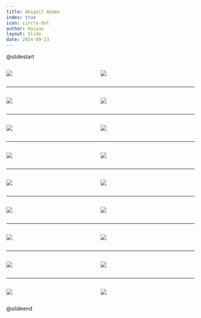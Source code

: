 ```yaml
---
title: Abigail Adams
index: true
icon: circle-dot
author: Haiyue
layout: Slide
date: 2024-09-23
---
```

 
@slidestart

<div style="display:flex">
<div style="flex:1">

![](/reading/english/Level-K/Abigail%20Adams/001.jpg)
</div>
<div style="flex:1">

![](/reading/english/Level-K/Abigail%20Adams/002.jpg)
</div>
</div>

---

<div style="display:flex">
<div style="flex:1">

![](/reading/english/Level-K/Abigail%20Adams/003.jpg)
</div>
<div style="flex:1">

![](/reading/english/Level-K/Abigail%20Adams/004.jpg)
</div>
</div>

---

<div style="display:flex">
<div style="flex:1">

![](/reading/english/Level-K/Abigail%20Adams/005.jpg)
</div>
<div style="flex:1">

![](/reading/english/Level-K/Abigail%20Adams/006.jpg)
</div>
</div>

---

<div style="display:flex">
<div style="flex:1">

![](/reading/english/Level-K/Abigail%20Adams/007.jpg)
</div>
<div style="flex:1">

![](/reading/english/Level-K/Abigail%20Adams/008.jpg)
</div>
</div>

---

<div style="display:flex">
<div style="flex:1">

![](/reading/english/Level-K/Abigail%20Adams/009.jpg)
</div>
<div style="flex:1">

![](/reading/english/Level-K/Abigail%20Adams/010.jpg)
</div>
</div>

---

<div style="display:flex">
<div style="flex:1">

![](/reading/english/Level-K/Abigail%20Adams/011.jpg)
</div>
<div style="flex:1">

![](/reading/english/Level-K/Abigail%20Adams/012.jpg)
</div>
</div>

---

<div style="display:flex">
<div style="flex:1">

![](/reading/english/Level-K/Abigail%20Adams/013.jpg)
</div>
<div style="flex:1">

![](/reading/english/Level-K/Abigail%20Adams/014.jpg)
</div>
</div>

---

<div style="display:flex">
<div style="flex:1">

![](/reading/english/Level-K/Abigail%20Adams/015.jpg)
</div>
<div style="flex:1">

![](/reading/english/Level-K/Abigail%20Adams/016.jpg)
</div>
</div>

---

<div style="display:flex">
<div style="flex:1">

![](/reading/english/Level-K/Abigail%20Adams/017.jpg)
</div>
<div style="flex:1">

![](/reading/english/Level-K/Abigail%20Adams/018.jpg)
</div>
</div>

@slideend